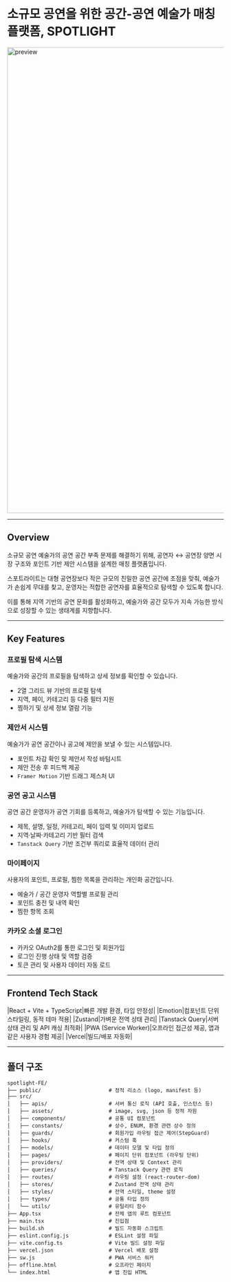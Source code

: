 # 소규모 공연을 위한 공간-공연 예술가 매칭 플랫폼, SPOTLIGHT
<img width="1920" height="1080" alt="preview" src="https://github.com/user-attachments/assets/cdd15bd2-ec33-4b7b-99ad-7152bf72d269" />

---
## Overview

소규모 공연 예술가의 공연 공간 부족 문제를 해결하기 위해,
공연자 ↔ 공연장 양면 시장 구조와 포인트 기반 제안 시스템을 설계한 매칭 플랫폼입니다.

스포트라이트는 대형 공연장보다 작은 규모의 친밀한 공연 공간에 초점을 맞춰,
예술가가 손쉽게 무대를 찾고, 운영자는 적합한 공연자를 효율적으로 탐색할 수 있도록 합니다.

이를 통해 지역 기반의 공연 문화를 활성화하고,
예술가와 공간 모두가 지속 가능한 방식으로 성장할 수 있는 생태계를 지향합니다.

---
## Key Features

### 프로필 탐색 시스템  
예술가와 공간의 프로필을 탐색하고 상세 정보를 확인할 수 있습니다.  
- 2열 그리드 뷰 기반의 프로필 탐색  
- 지역, 페이, 카테고리 등 다중 필터 지원  
- 찜하기 및 상세 정보 열람 기능  

### 제안서 시스템  
예술가가 공연 공간이나 공고에 제안을 보낼 수 있는 시스템입니다.  
- 포인트 차감 확인 및 제안서 작성 바텀시트  
- 제안 전송 후 피드백 제공  
- `Framer Motion` 기반 드래그 제스처 UI

### 공연 공고 시스템  
공연 공간 운영자가 공연 기회를 등록하고, 예술가가 탐색할 수 있는 기능입니다.  
- 제목, 설명, 일정, 카테고리, 페이 입력 및 이미지 업로드  
- 지역·날짜·카테고리 기반 필터 검색  
- `Tanstack Query` 기반 조건부 쿼리로 효율적 데이터 관리  

### 마이페이지  
사용자의 포인트, 프로필, 찜한 목록을 관리하는 개인화 공간입니다.  
- 예술가 / 공간 운영자 역할별 프로필 관리  
- 포인트 충전 및 내역 확인  
- 찜한 항목 조회  

### 카카오 소셜 로그인  
- 카카오 OAuth2를 통한 로그인 및 회원가입  
- 로그인 진행 상태 및 역할 검증  
- 토큰 관리 및 사용자 데이터 자동 로드  

---
## Frontend Tech Stack
|React + Vite + TypeScript|빠른 개발 환경, 타입 안정성|
|Emotion|컴포넌트 단위 스타일링, 동적 테마 적용|
|Zustand|가벼운 전역 상태 관리|
|Tanstack Query|서버 상태 관리 및 API 캐싱 최적화|
|PWA (Service Worker)|오프라인 접근성 제공, 앱과 같은 사용자 경험 제공|
|Vercel|빌드/배포 자동화|

---

## 폴더 구조
```
spotlight-FE/
├── public/                      # 정적 리소스 (logo, manifest 등)
├── src/                        
│   ├── apis/                    # 서버 통신 로직 (API 호출, 인스턴스 등)
│   ├── assets/                  # image, svg, json 등 정적 자원
│   ├── components/              # 공통 UI 컴포넌트
│   ├── constants/               # 상수, ENUM, 환경 관련 상수 정의
│   ├── guards/                  # 회원가입 라우팅 접근 제어(StepGuard)
│   ├── hooks/                   # 커스텀 훅
│   ├── models/                  # 데이터 모델 및 타입 정의
│   ├── pages/                   # 페이지 단위 컴포넌트 (라우팅 단위)
│   ├── providers/               # 전역 상태 및 Context 관리
│   ├── queries/                 # Tanstack Query 관련 로직
│   ├── routes/                  # 라우팅 설정 (react-router-dom)
│   ├── stores/                  # Zustand 전역 상태 관리 
│   ├── styles/                  # 전역 스타일, theme 설정
│   ├── types/                   # 공통 타입 정의
│   └── utils/                   # 유틸리티 함수 
├── App.tsx                      # 전체 앱의 루트 컴포넌트
├── main.tsx                     # 진입점
├── build.sh                     # 빌드 자동화 스크립트
├── eslint.config.js             # ESLint 설정 파일
├── vite.config.ts               # Vite 빌드 설정 파일
├── vercel.json                  # Vercel 배포 설정
├── sw.js                        # PWA 서비스 워커
├── offline.html                 # 오프라인 페이지
└── index.html                   # 앱 진입 HTML
```

